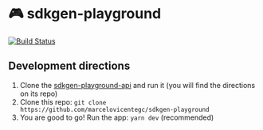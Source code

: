 # 🎮 sdkgen-playground

[![Build Status](https://dev.azure.com/marcelovicentegc/public-pipes/_apis/build/status/marcelovicentegc.sdkgen-playground?branchName=master)](https://dev.azure.com/marcelovicentegc/public-pipes/_build/latest?definitionId=5&branchName=master)

## Development directions

1. Clone the [sdkgen-playground-api](https://github.com/marcelovicentegc/sdkgen-playground-api) and run it (you will find the directions on its repo)
2. Clone this repo: `git clone https://github.com/marcelovicentegc/sdkgen-playground`
3. You are good to go! Run the app: `yarn dev` (recommended)
